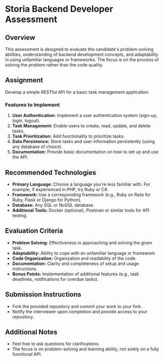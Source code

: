 # Storia Backend Developer Assessment

## Overview
This assessment is designed to evaluate the candidate's problem-solving abilities, understanding of backend development concepts, and adaptability in using unfamiliar languages or frameworks. The focus is on the process of solving the problem rather than the code quality.

## Assignment
Develop a simple RESTful API for a basic task management application.

### Features to Implement
1. **User Authentication:** Implement a user authentication system (sign-up, login, logout).
2. **Task Management:** Enable users to create, read, update, and delete tasks.
3. **Task Prioritization:** Add functionality to prioritize tasks.
4. **Data Persistence:** Store tasks and user information persistently (using any database of choice).
5. **Documentation:** Provide basic documentation on how to set up and use the API.

## Recommended Technologies
- **Primary Language:** Choose a language you're less familiar with. For example, if experienced in PHP, try Ruby or C#.
- **Framework:** Use a corresponding framework (e.g., Ruby on Rails for Ruby, Flask or Django for Python).
- **Database:** Any SQL or NoSQL database.
- **Additional Tools:** Docker (optional), Postman or similar tools for API testing.

## Evaluation Criteria
- **Problem Solving:** Effectiveness in approaching and solving the given task.
- **Adaptability:** Ability to cope with an unfamiliar language or framework.
- **Code Organization:** Organization and readability of the code.
- **Documentation:** Clarity and completeness of setup and usage instructions.
- **Bonus Points:** Implementation of additional features (e.g., task deadlines, notifications for overdue tasks).

## Submission Instructions
- Fork the provided repository and commit your work to your fork.
- Notify the interviewer upon completion and provide access to your repository.

## Additional Notes
- Feel free to ask questions for clarifications.
- The focus is on problem-solving and learning ability, not solely on a fully functional API.
